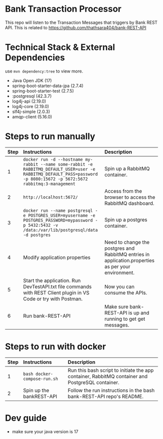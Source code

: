 # Bank Transaction Processor
This repo will listen to the Transaction Messages that triggers by Bank REST API.
This is related to https://github.com/thathsara404/bank-REST-API

# Technical Stack & External Dependencies
use  `mvn dependency:tree` to view more.
- Java Open JDK (17)
- spring-boot-starter-data-jpa (2.7.4)
- spring-boot-starter-test (2.7.5)
- :postgresql (42.3.7)
- log4j-api (2.19.0)
- log4j-core (2.19.0)
- slf4j-simple (2.0.3)
- amqp-client (5.16.0)

# Steps to run manually
| Step  | Instructions                                | Description                                                                                               |
| ----- |:--------------------------------------------|:--------------------------------------------------------------------------------------------------------- |
| 1     | `docker run -d --hostname my-rabbit --name some-rabbit -e RABBITMQ_DEFAULT_USER=user -e RABBITMQ_DEFAULT_PASS=password -p 8080:15672 -p 5672:5672 rabbitmq:3-management` | Spin up a RabbitMQ container.
| 2     | `http://localhost:5672/` | Access from the browser to access the RabbitMQ dashboard.
| 3     | `docker run --name postgresql -e POSTGRES_USER=myusername -e POSTGRES_PASSWORD=mypassword -p 5432:5432 -v /data:/var/lib/postgresql/data -d postgres` | Spin up a postgres container.
| 4     | Modify application properties | Need to change the postgres and RabbitMQ entries in application.properties as per your environment.|
| 5     | Start the application. Run DevTestAPI.txt file commands with REST Client plugin in VS Code or try with Postman. | Now you can consume the APIs. |
| 6     | Run bank-REST-API | Make sure bank-REST-API is up and running to get get messages. | Now you can consume the APIs. |

# Steps to run with docker
| Step  | Instructions                                | Description                                                                                               |
| ----- |:--------------------------------------------|:--------------------------------------------------------------------------------------------------------- |
| 1     | `bash docker-compose-run.sh` | Run this bash script to initiate the app container, RabbitMQ container and PostgreSQL container.
| 2     | Spin up the bankREST-API | Follow the run instructions in the bash bank-REST-API repo's README.

# Dev guide
- make sure your java version is 17

